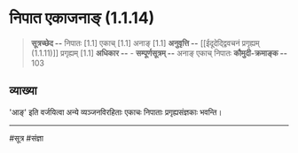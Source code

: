 # निपात एकाजनाङ् (1.1.14)
> **सूत्रच्छेद --** निपातः [1.1] एकाच् [1.1] अनाङ् [1.1]
> **अनुवृत्ति --** [[ईदूदेद्द्विवचनं प्रगृह्यम् (1.1.11)]] प्रगृह्यम् [1.1]
> **अधिकार --** -
> **सम्पूर्णसूत्रम् --** अनाङ् एकाच् निपातः
> **कौमुदी-क्रमाङ्क --** 103

## व्याख्या

'आङ्' इति वर्जयित्वा अन्ये व्यञ्जनविरहिताः एकाचः निपाताः प्रगृह्यसंज्ञकाः भवन्ति।

---
#सूत्र #संज्ञा 